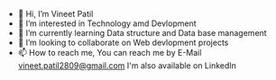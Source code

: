 - 👋 Hi, I’m Vineet Patil
- 👀 I’m interested in Technology amd Devlopment 
- 🌱 I’m currently learning Data structure and Data base management 
- 💞️ I’m looking to collaborate on Web devlopment projects
- 📫 How to reach me,
     You can reach me by E-Mail vineet.patil2809@gmail.com
     I'm also available on LinkedIn

<!---
vineetpatil28/vineetpatil28 is a ✨ special ✨ repository because its `README.md` (this file) appears on your GitHub profile.
You can click the Preview link to take a look at your changes.
--->
